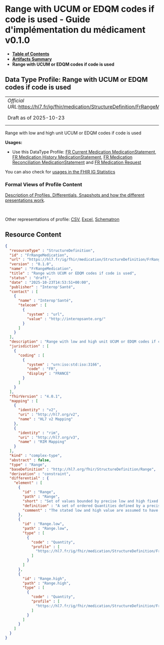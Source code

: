# Range with UCUM or EDQM codes if code is used - Guide d'implémentation du médicament v0.1.0

* [**Table of Contents**](toc.md)
* [**Artifacts Summary**](artifacts.md)
* **Range with UCUM or EDQM codes if code is used**

## Data Type Profile: Range with UCUM or EDQM codes if code is used 

| | |
| :--- | :--- |
| *Official URL*:https://hl7.fr/ig/fhir/medication/StructureDefinition/FrRangeMedication | *Version*:0.1.0 |
| Draft as of 2025-10-23 | *Computable Name*:FrRangeMedication |

 
Range with low and high unit UCUM or EDQM codes if code is used 

**Usages:**

* Use this DataType Profile: [FR Current Medication MedicationStatement](StructureDefinition-fr-current-medication-medicationstatement.md), [FR Medication History MedicationStatement](StructureDefinition-fr-medication-history-medicationstatement.md), [FR Medication Reconciliation MedicationStatement](StructureDefinition-fr-medication-reconciliation-statement.md) and [FR Medication Request](StructureDefinition-fr-medicationrequest.md)

You can also check for [usages in the FHIR IG Statistics](https://packages2.fhir.org/xig/hl7.fhir.fr.medication|current/StructureDefinition/FrRangeMedication)

### Formal Views of Profile Content

 [Description of Profiles, Differentials, Snapshots and how the different presentations work](http://build.fhir.org/ig/FHIR/ig-guidance/readingIgs.html#structure-definitions). 

 

Other representations of profile: [CSV](StructureDefinition-FrRangeMedication.csv), [Excel](StructureDefinition-FrRangeMedication.xlsx), [Schematron](StructureDefinition-FrRangeMedication.sch) 



## Resource Content

```json
{
  "resourceType" : "StructureDefinition",
  "id" : "FrRangeMedication",
  "url" : "https://hl7.fr/ig/fhir/medication/StructureDefinition/FrRangeMedication",
  "version" : "0.1.0",
  "name" : "FrRangeMedication",
  "title" : "Range with UCUM or EDQM codes if code is used",
  "status" : "draft",
  "date" : "2025-10-23T14:53:51+00:00",
  "publisher" : "Interop'Santé",
  "contact" : [
    {
      "name" : "Interop'Santé",
      "telecom" : [
        {
          "system" : "url",
          "value" : "http://interopsante.org/"
        }
      ]
    }
  ],
  "description" : "Range with low and high unit UCUM or EDQM codes if code is used",
  "jurisdiction" : [
    {
      "coding" : [
        {
          "system" : "urn:iso:std:iso:3166",
          "code" : "FR",
          "display" : "FRANCE"
        }
      ]
    }
  ],
  "fhirVersion" : "4.0.1",
  "mapping" : [
    {
      "identity" : "v2",
      "uri" : "http://hl7.org/v2",
      "name" : "HL7 v2 Mapping"
    },
    {
      "identity" : "rim",
      "uri" : "http://hl7.org/v3",
      "name" : "RIM Mapping"
    }
  ],
  "kind" : "complex-type",
  "abstract" : false,
  "type" : "Range",
  "baseDefinition" : "http://hl7.org/fhir/StructureDefinition/Range",
  "derivation" : "constraint",
  "differential" : {
    "element" : [
      {
        "id" : "Range",
        "path" : "Range",
        "short" : "Set of values bounded by precise low and high fixed quantity (no comparator)",
        "definition" : "A set of ordered Quantities defined by a precise low and high limit defined by a fixed quantity (no comparator)",
        "comment" : "The stated low and high value are assumed to have arbitrarily high precision when it comes to determining which values are in the range. I.e. 1.99 is not in the range 2 -> 3. Low and high limit are precisely defined, no element 'comparator' in the simpleQuantity defining each bound. The limits are defined by a fixed quantity (no comparator)."
      },
      {
        "id" : "Range.low",
        "path" : "Range.low",
        "type" : [
          {
            "code" : "Quantity",
            "profile" : [
              "https://hl7.fr/ig/fhir/medication/StructureDefinition/FrSimpleQuantityMedication"
            ]
          }
        ]
      },
      {
        "id" : "Range.high",
        "path" : "Range.high",
        "type" : [
          {
            "code" : "Quantity",
            "profile" : [
              "https://hl7.fr/ig/fhir/medication/StructureDefinition/FrSimpleQuantityMedication"
            ]
          }
        ]
      }
    ]
  }
}

```
